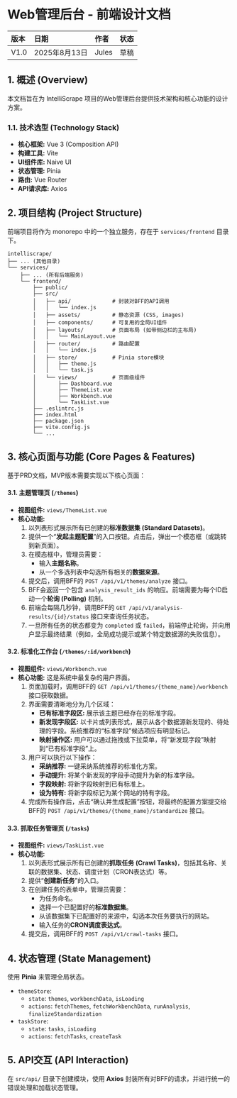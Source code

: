 # Web管理后台 - 前端设计文档

| 版本 | 日期 | 作者 | 状态 |
| :---- | :---- | :---- | :---- |
| V1.0 | 2025年8月13日 | Jules | 草稿 |

## 1. 概述 (Overview)

本文档旨在为 IntelliScrape 项目的Web管理后台提供技术架构和核心功能的设计方案。

### 1.1. 技术选型 (Technology Stack)
*   **核心框架:** Vue 3 (Composition API)
*   **构建工具:** Vite
*   **UI组件库:** Naive UI
*   **状态管理:** Pinia
*   **路由:** Vue Router
*   **API请求库:** Axios

## 2. 项目结构 (Project Structure)

前端项目将作为 monorepo 中的一个独立服务，存在于 `services/frontend` 目录下。

```
intelliscrape/
├── ... (其他目录)
└── services/
    ├── ... (所有后端服务)
    └── frontend/
        ├── public/
        ├── src/
        │   ├── api/             # 封装对BFF的API调用
        │   │   └── index.js
        │   ├── assets/          # 静态资源 (CSS, images)
        │   ├── components/      # 可复用的全局UI组件
        │   ├── layouts/         # 页面布局 (如带侧边栏的主布局)
        │   │   └── MainLayout.vue
        │   ├── router/          # 路由配置
        │   │   └── index.js
        │   ├── store/           # Pinia store模块
        │   │   ├── theme.js
        │   │   └── task.js
        │   └── views/           # 页面级组件
        │       ├── Dashboard.vue
        │       ├── ThemeList.vue
        │       ├── Workbench.vue
        │       └── TaskList.vue
        ├── .eslintrc.js
        ├── index.html
        ├── package.json
        ├── vite.config.js
        └── ...
```

## 3. 核心页面与功能 (Core Pages & Features)

基于PRD文档，MVP版本需要实现以下核心页面：

#### 3.1. 主题管理页 (`/themes`)
*   **视图组件:** `views/ThemeList.vue`
*   **核心功能:**
    1.  以列表形式展示所有已创建的**标准数据集 (Standard Datasets)**。
    2.  提供一个“**发起主题配置**”的入口按钮。点击后，弹出一个模态框（或跳转到新页面）。
    3.  在模态框中，管理员需要：
        *   输入**主题名称**。
        *   从一个多选列表中勾选所有相关的**数据来源**。
    4.  提交后，调用BFF的 `POST /api/v1/themes/analyze` 接口。
    5.  BFF会返回一个包含 `analysis_result_ids` 的响应。前端需要为每个ID启动一个**轮询 (Polling)** 机制。
    6.  前端会每隔几秒钟，调用BFF的 `GET /api/v1/analysis-results/{id}/status` 接口来查询任务状态。
    7.  一旦所有任务的状态都变为 `completed` 或 `failed`，前端停止轮询，并向用户显示最终结果（例如，全局成功提示或某个特定数据源的失败信息）。

#### 3.2. 标准化工作台 (`/themes/:id/workbench`)
*   **视图组件:** `views/Workbench.vue`
*   **核心功能:** 这是系统中最复杂的用户界面。
    1.  页面加载时，调用BFF的 `GET /api/v1/themes/{theme_name}/workbench` 接口获取数据。
    2.  界面需要清晰地分为几个区域：
        *   **已有标准字段区:** 展示该主题已经存在的标准字段。
        *   **新发现字段区:** 以卡片或列表形式，展示从各个数据源新发现的、待处理的字段。系统推荐的“标准字段”候选项应有明显标记。
        *   **映射操作区:** 用户可以通过拖拽或下拉菜单，将“新发现字段”映射到“已有标准字段”上。
    3.  用户可以执行以下操作：
        *   **采纳推荐:** 一键采纳系统推荐的标准化方案。
        *   **手动提升:** 将某个新发现的字段手动提升为新的标准字段。
        *   **字段映射:** 将新字段映射到已有标准上。
        *   **设为特有:** 将新字段标记为某个网站的特有字段。
    4.  完成所有操作后，点击“确认并生成配置”按钮，将最终的配置方案提交给BFF的 `POST /api/v1/themes/{theme_name}/standardize` 接口。

#### 3.3. 抓取任务管理页 (`/tasks`)
*   **视图组件:** `views/TaskList.vue`
*   **核心功能:**
    1.  以列表形式展示所有已创建的**抓取任务 (Crawl Tasks)**，包括其名称、关联的数据集、状态、调度计划（CRON表达式）等。
    2.  提供“**创建新任务**”的入口。
    3.  在创建任务的表单中，管理员需要：
        *   为任务命名。
        *   选择一个已配置好的**标准数据集**。
        *   从该数据集下已配置好的来源中，勾选本次任务要执行的网站。
        *   输入任务的**CRON调度表达式**。
    4.  提交后，调用BFF的 `POST /api/v1/crawl-tasks` 接口。

## 4. 状态管理 (State Management)

使用 **Pinia** 来管理全局状态。

*   `themeStore`:
    *   `state`: `themes`, `workbenchData`, `isLoading`
    *   `actions`: `fetchThemes`, `fetchWorkbenchData`, `runAnalysis`, `finalizeStandardization`
*   `taskStore`:
    *   `state`: `tasks`, `isLoading`
    *   `actions`: `fetchTasks`, `createTask`

## 5. API交互 (API Interaction)

在 `src/api/` 目录下创建模块，使用 **Axios** 封装所有对BFF的请求，并进行统一的错误处理和加载状态管理。
